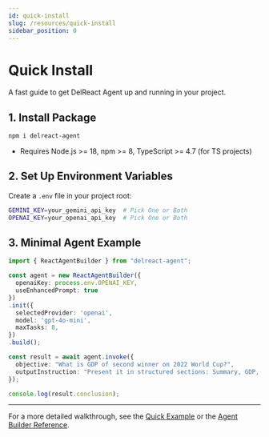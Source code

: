 ```yaml
---
id: quick-install
slug: /resources/quick-install
sidebar_position: 0
---
```


# Quick Install

A fast guide to get DelReact Agent up and running in your project.

## 1. Install Package

```bash
npm i delreact-agent
```

- Requires Node.js >= 18, npm >= 8, TypeScript >= 4.7 (for TS projects)

## 2. Set Up Environment Variables

Create a `.env` file in your project root:

```bash
GEMINI_KEY=your_gemini_api_key  # Pick One or Both
OPENAI_KEY=your_openai_api_key  # Pick One or Both
```

## 3. Minimal Agent Example

```typescript
import { ReactAgentBuilder } from "delreact-agent";

const agent = new ReactAgentBuilder({
  openaiKey: process.env.OPENAI_KEY,
  useEnhancedPrompt: true
})
.init({
  selectedProvider: 'openai',
  model: 'gpt-4o-mini',
  maxTasks: 8,
})
.build();

const result = await agent.invoke({
  objective: "What is GDP of second winner on 2022 World Cup?",
  outputInstruction: "Present it in structured sections: Summary, GDP, Year, Country"
});

console.log(result.conclusion);
```

---

For a more detailed walkthrough, see the [Quick Example](/resources/quick-example) or the [Agent Builder Reference](/ReactAgentBuilder-Quick-Reference).
